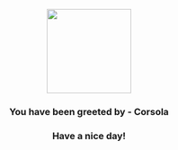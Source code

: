 <p align="center">
            <img src="https://raw.githubusercontent.com/PokeAPI/sprites/master/sprites/pokemon/222.png" width="150" height="150">
          </p>
          <h3 align="center">You have been greeted by - <b>Corsola</b></h3>
          <h3 align="center">Have a nice day!</h3>
        